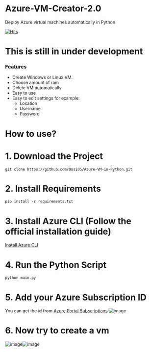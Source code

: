 # Azure-VM-Creator-2.0
Deploy Azure virtual machines automatically in Python

[![Hits](https://hits.seeyoufarm.com/api/count/incr/badge.svg?url=https%3A%2F%2Fgithub.com%2FOssi05%2FAzure-VM-Creator-2.0&count_bg=%2379C83D&title_bg=%23555555&icon=&icon_color=%23E7E7E7&title=Visitors&edge_flat=false)](https://hits.seeyoufarm.com)
# This is still in under development

### Features

- Create Windows or Linux VM.
- Choose amount of ram
- Delete VM automatically
- Easy to use
- Easy to edit settings for example:
  - Location
  - Username
  - Password

##

# How to use?

# 1. Download the Project
```
git clone https://github.com/Ossi05/Azure-VM-in-Python.git

```

# 2. Install Requirements
```
pip install -r requirements.txt

```

# 3. Install Azure CLI (Follow the official installation guide)
[Install Azure CLI](https://learn.microsoft.com/en-us/cli/azure/install-azure-cli)

# 4. Run the Python Script
```
python main.py

```

# 5. Add your Azure Subscription ID
You can get the id from [Azure Portal Subscriptions](https://portal.azure.com/#view/Microsoft_Azure_Billing/SubscriptionsBladeV1)
![image](https://github.com/Ossi05/Azure-VM-Creator-2.0/assets/77546709/fd94a9b0-e67b-4296-92f7-e66ad437b13b)



# 6. Now try to create a vm

![image](https://github.com/Ossi05/Azure-VM-Creator-2.0/assets/77546709/073948e1-bd07-44d0-84f2-fa6c421976ed)![image](https://github.com/Ossi05/Azure-VM-Creator-2.0/assets/77546709/815aaea8-8adf-4346-a8d1-a30fe6c525b6)
